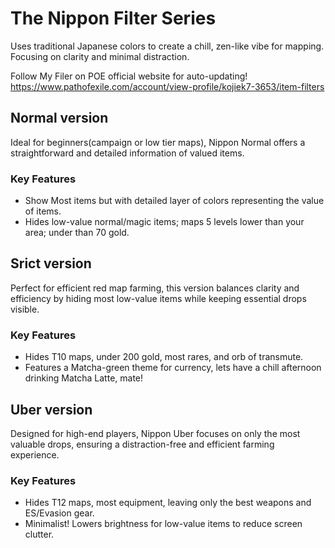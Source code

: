 # The Nippon Filter Series
Uses traditional Japanese colors to create a chill, zen-like vibe for mapping. 
Focusing on clarity and minimal distraction.

Follow My Filer on POE official website for auto-updating!
https://www.pathofexile.com/account/view-profile/kojiek7-3653/item-filters

## Normal version
Ideal for beginners(campaign or low tier maps), Nippon Normal offers a straightforward and detailed information of valued items.

### Key Features
- Show Most items but with detailed layer of colors representing the value of items.
- Hides low-value normal/magic items; maps 5 levels lower than your area; under than 70 gold.

## Srict version
Perfect for efficient red map farming, this version balances clarity and efficiency by hiding most low-value items while keeping essential drops visible.

### Key Features
- Hides T10 maps, under 200 gold, most rares, and orb of transmute.
- Features a Matcha-green theme for currency, lets have a chill afternoon drinking Matcha Latte, mate!

## Uber version
Designed for high-end players, Nippon Uber focuses on only the most valuable drops, ensuring a distraction-free and efficient farming experience.

### Key Features
- Hides T12 maps, most equipment, leaving only the best weapons and ES/Evasion gear.
- Minimalist! Lowers brightness for low-value items to reduce screen clutter.
